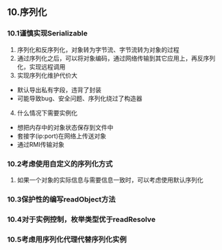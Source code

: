 ## 10.序列化

### 10.1谨慎实现Serializable

1. 序列化和反序列化，对象转为字节流、字节流转为对象的过程
2. 通过序列化之后，可以将对象编码，通过网络传输到其它应用上，再反序列化，实现远程调用
3. 实现序列化维护代价大

- 默认导出私有字段，违背了封装
- 可能导致bug、安全问题、序列化绕过了构造器

4. 什么情况下需要实例化

- 想把内存中的对象状态保存到文件中
- 套接字(ip:port)在网络上传送对象
- 通过RMI传输对象

### 10.2考虑使用自定义的序列化方式

1. 如果一个对象的实际信息与需要信息一致时，可以考虑使用默认序列化

### 10.3保护性的编写readObject方法

### 10.4对于实例控制，枚举类型优于readResolve

### 10.5考虑用序列化代理代替序列化实例
